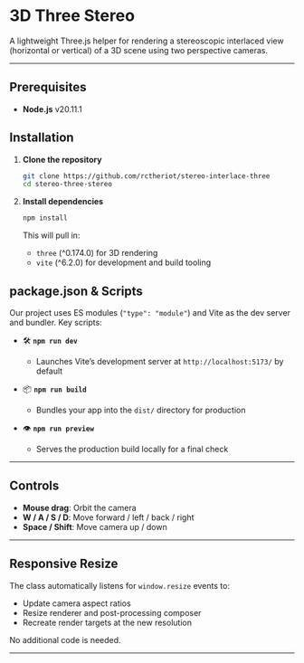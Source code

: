 # 3D Three Stereo

A lightweight Three.js helper for rendering a stereoscopic interlaced view (horizontal or vertical) of a 3D scene using two perspective cameras.

---

## Prerequisites

- **Node.js** v20.11.1

## Installation

1. **Clone the repository**

   ```bash
   git clone https://github.com/rctheriot/stereo-interlace-three
   cd stereo-three-stereo
   ```

2. **Install dependencies**

   ```bash
   npm install
   ```

   This will pull in:

   - `three` (^0.174.0) for 3D rendering
   - `vite` (^6.2.0) for development and build tooling

## package.json & Scripts

Our project uses ES modules (`"type": "module"`) and Vite as the dev server and bundler. Key scripts:

- 🛠️ **`npm run dev`**

  - Launches Vite’s development server at `http://localhost:5173/` by default

- 📦 **`npm run build`**

  - Bundles your app into the `dist/` directory for production

- 👁️ **`npm run preview`**

  - Serves the production build locally for a final check

---

## Controls

- **Mouse drag**: Orbit the camera
- **W / A / S / D**: Move forward / left / back / right
- **Space / Shift**: Move camera up / down

---

## Responsive Resize

The class automatically listens for `window.resize` events to:

- Update camera aspect ratios
- Resize renderer and post-processing composer
- Recreate render targets at the new resolution

No additional code is needed.

---
